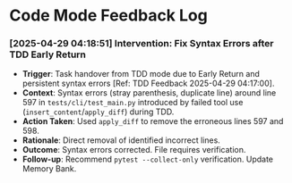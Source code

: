 # Code Mode Feedback Log
<!-- Entries below should be added reverse chronologically (newest first) -->

### [2025-04-29 04:18:51] Intervention: Fix Syntax Errors after TDD Early Return
- **Trigger**: Task handover from TDD mode due to Early Return and persistent syntax errors [Ref: TDD Feedback 2025-04-29 04:17:00].
- **Context**: Syntax errors (stray parenthesis, duplicate line) around line 597 in `tests/cli/test_main.py` introduced by failed tool use (`insert_content`/`apply_diff`) during TDD.
- **Action Taken**: Used `apply_diff` to remove the erroneous lines 597 and 598.
- **Rationale**: Direct removal of identified incorrect lines.
- **Outcome**: Syntax errors corrected. File requires verification.
- **Follow-up**: Recommend `pytest --collect-only` verification. Update Memory Bank.